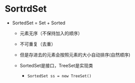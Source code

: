 # SortrdSet

* SortedSet = Set + Sorted

    * 元素无序（不保持加入的顺序）
    * 不可重复（去重）
    * 但是存进去的元素会按照元素的大小自动排序(自然顺序)
    * SortedSet是接口，TreeSet是实现类
    
        - `SortedSet ss = new TreeSet()`















